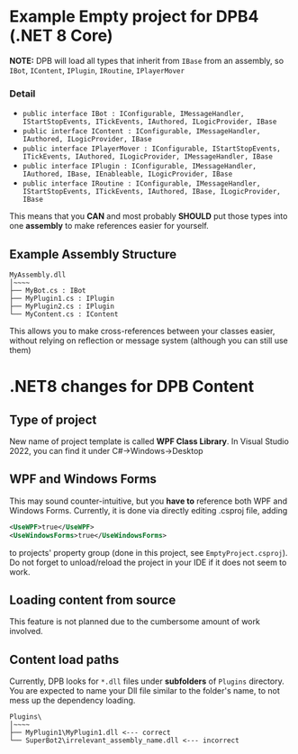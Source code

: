
# Example Empty project for DPB4 (.NET 8 Core)

**NOTE:** DPB will load all types that inherit from `IBase` from an assembly, so `IBot`, `IContent`, `IPlugin`, `IRoutine`, `IPlayerMover`

### Detail
- `public interface IBot : IConfigurable, IMessageHandler, IStartStopEvents, ITickEvents, IAuthored, ILogicProvider, IBase`
- `public interface IContent : IConfigurable, IMessageHandler, IAuthored, ILogicProvider, IBase` 
- `public interface IPlayerMover : IConfigurable, IStartStopEvents, ITickEvents, IAuthored, ILogicProvider, IMessageHandler, IBase`
- `public interface IPlugin : IConfigurable, IMessageHandler, IAuthored, IBase, IEnableable, ILogicProvider, IBase`
- `public interface IRoutine : IConfigurable, IMessageHandler, IStartStopEvents, ITickEvents, IAuthored, IBase, ILogicProvider, IBase`

This means that you **CAN** and most probably **SHOULD** put those types into one **assembly** to make references easier for yourself.

## Example Assembly Structure
```
MyAssembly.dll
│~~~~
├── MyBot.cs : IBot
├── MyPlugin1.cs : IPlugin
├── MyPlugin2.cs : IPlugin
└── MyContent.cs : IContent
```
This allows you to make cross-references between your classes easier, without relying on reflection or message system (although you can still use them)

# .NET8 changes for DPB Content

## Type of project
New name of project template is called **WPF Class Library**. In Visual Studio 2022, you can find it under C#->Windows->Desktop
## WPF and Windows Forms
This may sound counter-intuitive, but you **have to** reference both WPF and Windows Forms.
Currently, it is done via directly editing .csproj file, adding 
```xml
<UseWPF>true</UseWPF>
<UseWindowsForms>true</UseWindowsForms>
```
 to projects' property group (done in this project, see `EmptyProject.csproj`). Do not forget to unload/reload the project in your IDE if it does not seem to work.
 
## Loading content from source

This feature is not planned due to the cumbersome amount of work involved.

## Content load paths

Currently, DPB looks for `*.dll` files under **subfolders** of `Plugins` directory. You are expected to name your Dll file similar to the folder's name, to not mess up the dependency loading.

```
Plugins\
│~~~~
├── MyPlugin1\MyPlugin1.dll <--- correct
└── SuperBot2\irrelevant_assembly_name.dll <--- incorrect
```